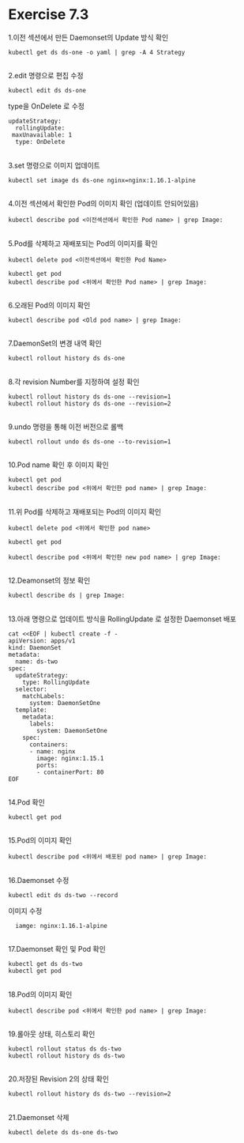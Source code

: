 # Exercise 7.3


1.이전 섹션에서 만든 Daemonset의 Update 방식 확인
```
kubectl get ds ds-one -o yaml | grep -A 4 Strategy
```

##

2.edit 명령으로 편집 수정
```
kubectl edit ds ds-one
```
type을 OnDelete 로 수정

```
updateStrategy:
  rollingUpdate:
 maxUnavailable: 1
  type: OnDelete
```

##

3.set 명령으로 이미지 업데이트
```
kubectl set image ds ds-one nginx=nginx:1.16.1-alpine
```

##

4.이전 섹션에서 확인한 Pod의 이미지 확인 (업데이트 안되어있음)
```
kubectl describe pod <이전섹션에서 확인한 Pod name> | grep Image:
```

##

5.Pod를 삭제하고 재배포되는 Pod의 이미지를 확인
```
kubectl delete pod <이전섹션에서 확인한 Pod Name>
```

```
kubectl get pod
kubectl describe pod <위에서 확인한 Pod name> | grep Image:
```

##

6.오래된 Pod의 이미지 확인
```
kubectl describe pod <Old pod name> | grep Image:
```

##

7.DaemonSet의 변경 내역 확인
```
kubectl rollout history ds ds-one
```

##

8.각 revision Number를 지정하여 설정 확인
```
kubectl rollout history ds ds-one --revision=1
kubectl rollout history ds ds-one --revision=2
```

##

9.undo 명령을 통해 이전 버전으로 롤백
```
kubectl rollout undo ds ds-one --to-revision=1
```

##

10.Pod name 확인 후 이미지 확인
```
kubectl get pod
kubectl describe pod <위에서 확인한 pod name> | grep Image:
```

##

11.위 Pod를 삭제하고 재배포되는 Pod의 이미지 확인
```
kubectl delete pod <위에서 확인한 pod name>
```

```
kubectl get pod
```

```
kubectl describe pod <위에서 확인한 new pod name> | grep Image:
```

##

12.Deamonset의 정보 확인
```
kubectl describe ds | grep Image:
```

##

13.아래 명령으로 업데이트 방식을 RollingUpdate 로 설정한 Daemonset 배포
```
cat <<EOF | kubectl create -f -
apiVersion: apps/v1
kind: DaemonSet
metadata:
  name: ds-two
spec:
  updateStrategy:
    type: RollingUpdate
  selector:
    matchLabels:
      system: DaemonSetOne
  template:
    metadata:
      labels:
        system: DaemonSetOne
    spec:
      containers:
      - name: nginx
        image: nginx:1.15.1
        ports:
        - containerPort: 80
EOF
```

##

14.Pod 확인
```
kubectl get pod
```

##

15.Pod의 이미지 확인
```
kubectl describe pod <위에서 배포된 pod name> | grep Image:
```

##

16.Daemonset 수정
```
kubectl edit ds ds-two --record
```
이미지 수정
```
  iamge: nginx:1.16.1-alpine
```  

##

17.Daemonset 확인 및 Pod 확인
```
kubectl get ds ds-two
kubectl get pod
```

##

18.Pod의 이미지 확인
```
kubectl describe pod <위에서 확인한 pod name> | grep Image:
```

##

19.롤아웃 상태, 히스토리 확인
```
kubectl rollout status ds ds-two
kubectl rollout history ds ds-two
```

##

20.저장된 Revision 2의 상태 확인
```
kubectl rollout history ds ds-two --revision=2
```

##

21.Daemonset 삭제
```
kubectl delete ds ds-one ds-two
```

